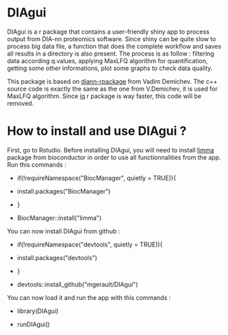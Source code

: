 # DIAgui
DIAgui is a r package that contains a user-friendly shiny app to process output from DIA-nn proteomics software. Since shiny can be quite slow to process big data file,
a function that does the complete workflow and saves all results in a directory is also present. 
The process is as follow : filtering data according q.values, applying MaxLFQ algorithm for quantification, getting some other informations, plot some graphs to check data quality.

This package is based on [diann-rpackage](https://github.com/vdemichev/diann-rpackage) from Vadim Demichev. The c++ source code is exactly the same as the one from V.Demichev,
it is used for MaxLFQ algorithm. Since [iq](https://cran.r-project.org/web/packages/iq/index.html) r package is way faster, this code will be removed.

# How to install and use DIAgui ?
First, go to Rstudio. Before installing DIAgui, you will need to install [limma](https://bioconductor.org/packages/release/bioc/html/limma.html)
package from bioconductor in order to use all functionnalities from the app.
Run this commands :

* if(!requireNamespace("BiocManager", quietly = TRUE)){

* install.packages("BiocManager")  

* }

* BiocManager::install("limma")  

You can now install DIAgui from github : 

* if(!requireNamespace("devtools", quietly = TRUE)){

* install.packages("devtools") 

* }

* devtools::install_github("mgerault/DIAgui")

You can now load it and run the app with this commands : 

* library(DIAgui)

* runDIAgui()
